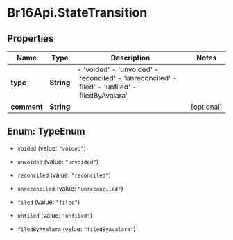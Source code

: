 # Br16Api.StateTransition

## Properties
Name | Type | Description | Notes
------------ | ------------- | ------------- | -------------
**type** | **String** | - &#39;voided&#39; - &#39;unvoided&#39; - &#39;reconciled&#39; - &#39;unreconciled&#39; - &#39;filed&#39; - &#39;unfiled&#39; - &#39;filedByAvalara&#39;  | 
**comment** | **String** |  | [optional] 


<a name="TypeEnum"></a>
## Enum: TypeEnum


* `voided` (value: `"voided"`)

* `unvoided` (value: `"unvoided"`)

* `reconciled` (value: `"reconciled"`)

* `unreconciled` (value: `"unreconciled"`)

* `filed` (value: `"filed"`)

* `unfiled` (value: `"unfiled"`)

* `filedByAvalara` (value: `"filedByAvalara"`)




